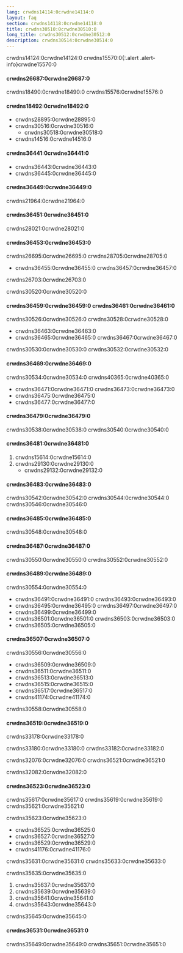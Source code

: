 ```yaml
---
lang: crwdns14114:0crwdne14114:0
layout: faq
section: crwdns14118:0crwdne14118:0
title: crwdns30510:0crwdne30510:0
long_title: crwdns30512:0crwdne30512:0
description: crwdns30514:0crwdne30514:0
---
```


crwdns14124:0crwdne14124:0
crwdns15570:0{:.alert .alert-info}crwdne15570:0

#### crwdns26687:0crwdne26687:0
crwdns18490:0crwdne18490:0 crwdns15576:0crwdne15576:0

#### crwdns18492:0crwdne18492:0
- crwdns28895:0crwdne28895:0
- crwdns30516:0crwdne30516:0
    - crwdns30518:0crwdne30518:0
- crwdns14516:0crwdne14516:0

#### crwdns36441:0crwdne36441:0
- crwdns36443:0crwdne36443:0
- crwdns36445:0crwdne36445:0

#### crwdns36449:0crwdne36449:0
crwdns21964:0crwdne21964:0

#### crwdns36451:0crwdne36451:0
crwdns28021:0crwdne28021:0

#### crwdns36453:0crwdne36453:0
crwdns26695:0crwdne26695:0 crwdns28705:0crwdne28705:0
- crwdns36455:0crwdne36455:0 crwdns36457:0crwdne36457:0

crwdns26703:0crwdne26703:0

crwdns30520:0crwdne30520:0

#### crwdns36459:0crwdne36459:0 crwdns36461:0crwdne36461:0
crwdns30526:0crwdne30526:0 crwdns30528:0crwdne30528:0

- crwdns36463:0crwdne36463:0
- crwdns36465:0crwdne36465:0 crwdns36467:0crwdne36467:0

crwdns30530:0crwdne30530:0 crwdns30532:0crwdne30532:0

#### crwdns36469:0crwdne36469:0
crwdns30534:0crwdne30534:0 crwdns40365:0crwdne40365:0
- crwdns36471:0crwdne36471:0 crwdns36473:0crwdne36473:0
- crwdns36475:0crwdne36475:0
- crwdns36477:0crwdne36477:0

#### crwdns36479:0crwdne36479:0
crwdns30538:0crwdne30538:0 crwdns30540:0crwdne30540:0

#### crwdns36481:0crwdne36481:0
1. crwdns15614:0crwdne15614:0
1. crwdns29130:0crwdne29130:0
    - crwdns29132:0crwdne29132:0

#### crwdns36483:0crwdne36483:0
crwdns30542:0crwdne30542:0 crwdns30544:0crwdne30544:0 crwdns30546:0crwdne30546:0

#### crwdns36485:0crwdne36485:0
crwdns30548:0crwdne30548:0

#### crwdns36487:0crwdne36487:0
crwdns30550:0crwdne30550:0 crwdns30552:0crwdne30552:0

#### crwdns36489:0crwdne36489:0
crwdns30554:0crwdne30554:0
- crwdns36491:0crwdne36491:0 crwdns36493:0crwdne36493:0
- crwdns36495:0crwdne36495:0 crwdns36497:0crwdne36497:0
- crwdns36499:0crwdne36499:0
- crwdns36501:0crwdne36501:0 crwdns36503:0crwdne36503:0
- crwdns36505:0crwdne36505:0

#### crwdns36507:0crwdne36507:0
crwdns30556:0crwdne30556:0
- crwdns36509:0crwdne36509:0
- crwdns36511:0crwdne36511:0
- crwdns36513:0crwdne36513:0
- crwdns36515:0crwdne36515:0
- crwdns36517:0crwdne36517:0
- crwdns41174:0crwdne41174:0

crwdns30558:0crwdne30558:0

#### crwdns36519:0crwdne36519:0
crwdns33178:0crwdne33178:0

crwdns33180:0crwdne33180:0 crwdns33182:0crwdne33182:0

crwdns32076:0crwdne32076:0 crwdns36521:0crwdne36521:0

crwdns32082:0crwdne32082:0

#### crwdns36523:0crwdne36523:0
crwdns35617:0crwdne35617:0 crwdns35619:0crwdne35619:0 crwdns35621:0crwdne35621:0

crwdns35623:0crwdne35623:0
- crwdns36525:0crwdne36525:0
- crwdns36527:0crwdne36527:0
- crwdns36529:0crwdne36529:0
- crwdns41176:0crwdne41176:0

crwdns35631:0crwdne35631:0 crwdns35633:0crwdne35633:0

crwdns35635:0crwdne35635:0
1. crwdns35637:0crwdne35637:0
1. crwdns35639:0crwdne35639:0
1. crwdns35641:0crwdne35641:0
1. crwdns35643:0crwdne35643:0

crwdns35645:0crwdne35645:0

#### crwdns36531:0crwdne36531:0
crwdns35649:0crwdne35649:0 crwdns35651:0crwdne35651:0

